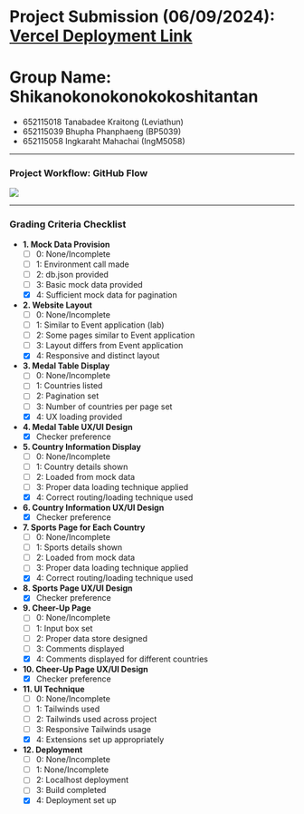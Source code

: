 # Project Submission (06/09/2024): [Vercel Deployment Link](https://shikanokonokokoshitantan.vercel.app/)

# Group Name: Shikanokonokonokokoshitantan
- 652115018 Tanabadee Kraitong (Leviathun)
- 652115039 Bhupha Phanphaeng (BP5039)
- 652115058 Ingkaraht Mahachai (IngM5058)
- - - -
### Project Workflow: GitHub Flow
![](https://miro.medium.com/v2/resize:fit:4800/format:webp/1*bFl2IXVT2xIRy8uOm7v4JA.png)
- - - -
### Grading Criteria Checklist

- **1. Mock Data Provision**
  - [ ] 0: None/Incomplete
  - [ ] 1: Environment call made
  - [ ] 2: db.json provided
  - [ ] 3: Basic mock data provided
  - [x] 4: Sufficient mock data for pagination

- **2. Website Layout**
  - [ ] 0: None/Incomplete
  - [ ] 1: Similar to Event application (lab)
  - [ ] 2: Some pages similar to Event application
  - [ ] 3: Layout differs from Event application
  - [x] 4: Responsive and distinct layout

- **3. Medal Table Display**
  - [ ] 0: None/Incomplete
  - [ ] 1: Countries listed
  - [ ] 2: Pagination set
  - [ ] 3: Number of countries per page set
  - [x] 4: UX loading provided

- **4. Medal Table UX/UI Design**
  - [x] Checker preference

- **5. Country Information Display**
  - [ ] 0: None/Incomplete
  - [ ] 1: Country details shown
  - [ ] 2: Loaded from mock data
  - [ ] 3: Proper data loading technique applied
  - [x] 4: Correct routing/loading technique used

- **6. Country Information UX/UI Design**
  - [x] Checker preference

- **7. Sports Page for Each Country**
  - [ ] 0: None/Incomplete
  - [ ] 1: Sports details shown
  - [ ] 2: Loaded from mock data
  - [ ] 3: Proper data loading technique applied
  - [x] 4: Correct routing/loading technique used

- **8. Sports Page UX/UI Design**
  - [x] Checker preference

- **9. Cheer-Up Page**
  - [ ] 0: None/Incomplete
  - [ ] 1: Input box set
  - [ ] 2: Proper data store designed
  - [ ] 3: Comments displayed
  - [x] 4: Comments displayed for different countries

- **10. Cheer-Up Page UX/UI Design**
  - [x] Checker preference

- **11. UI Technique**
  - [ ] 0: None/Incomplete
  - [ ] 1: Tailwinds used
  - [ ] 2: Tailwinds used across project
  - [ ] 3: Responsive Tailwinds usage
  - [x] 4: Extensions set up appropriately

- **12. Deployment**
  - [ ] 0: None/Incomplete
  - [ ] 1: None/Incomplete
  - [ ] 2: Localhost deployment
  - [ ] 3: Build completed
  - [x] 4: Deployment set up
